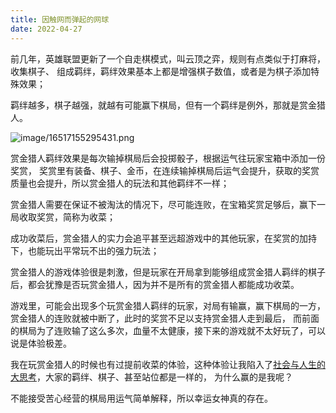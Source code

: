 ```yaml
---
title: 因触网而弹起的网球
date: 2022-04-27
---
```


前几年，英雄联盟更新了一个自走棋模式，叫云顶之弈，规则有点类似于打麻将，收集棋子、
组成羁绊，羁绊效果基本上都是增强棋子数值，或者是为棋子添加特殊效果；

羁绊越多，棋子越强，就越有可能赢下棋局，但有一个羁绊是例外，那就是赏金猎人。

![image/16517155295431.png](/i/lol.png)

赏金猎人羁绊效果是每次输掉棋局后会投掷骰子，根据运气往玩家宝箱中添加一份奖赏，
奖赏里有装备、棋子、金币，在连续输掉棋局后运气会提升，获取的奖赏质量也会提升，所以赏金猎人的玩法和其他羁绊不一样；

赏金猎人需要在保证不被淘汰的情况下，尽可能连败，在宝箱奖赏足够后，赢下一局收取奖赏，简称为收菜；

成功收菜后，赏金猎人的实力会追平甚至远超游戏中的其他玩家，在奖赏的加持下，也能玩出平常玩不出的强力玩法；

赏金猎人的游戏体验很是刺激，但是玩家在开局拿到能够组成赏金猎人羁绊的棋子后，都会犹豫是否玩赏金猎人，因为并不是所有的赏金猎人都能成功收菜。

游戏里，可能会出现多个玩赏金猎人羁绊的玩家，对局有输赢，赢下棋局的一方，赏金猎人的连败就被中断了，此时的奖赏不足以支持赏金猎人走到最后，
而前面的棋局为了连败输了这么多次，血量不太健康，接下来的游戏就不太好玩了，可以说是体验极差。

我在玩赏金猎人的时候也有过提前收菜的体验，这种体验让我陷入了[社会与人生的大思考](https://www.baidu.com/s?ie=UTF-8&wd=%E4%BB%8A%E5%A4%A9%E4%B8%AD%E5%8D%88%E5%90%83%E4%BB%80%E4%B9%88)，大家的羁绊、棋子、甚至站位都是一样的，
为什么赢的是我呢？

不能接受苦心经营的棋局用运气简单解释，所以幸运女神真的存在。
